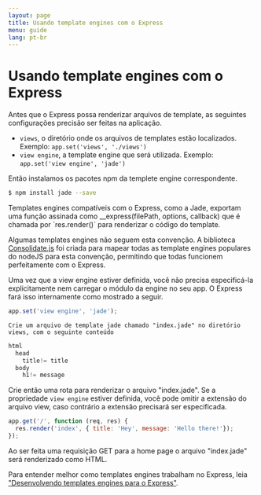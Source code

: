 ```yaml
---
layout: page
title: Usando template engines com o Express
menu: guide
lang: pt-br
---
```


# Usando template engines com o Express

Antes que o Express possa renderizar arquivos de template, as seguintes configurações precisão ser feitas na aplicação.

* `views`, o diretório onde os arquivos de templates estão localizados. Exemplo: `app.set('views', './views')`
* `view engine`, a template engine que será utilizada. Exemplo: `app.set('view engine', 'jade')`

Então instalamos os pacotes npm da templete engine correspondente.

~~~sh
$ npm install jade --save
~~~

<div class="doc-box doc-notice" markdown="1">
Templates engines compatíveis com o Express, como a Jade, exportam uma função assinada como __express(filePath, options, callback) que é chamada por `res.render()` para renderizar o código do template.

Algumas templates engines não seguem esta convenção. A biblioteca [Consolidate.js](https://www.npmjs.org/package/consolidate) foi criada para mapear todas as template engines populares do nodeJS para esta convenção, permitindo que todas funcionem perfeitamente com o Express.
</div>

Uma vez que a view engine estiver definida, você não precisa especificá-la explicitamente nem carregar o módulo da engine no seu app. O Express fará isso internamente como mostrado a seguir.

~~~js
app.set('view engine', 'jade');
~~~

	Crie um arquivo de template jade chamado "index.jade" no diretório views, com o seguinte conteúdo

~~~js
html
  head
    title!= title
  body
    h1!= message
~~~

Crie então uma rota para renderizar o arquivo "index.jade". Se a propriedade `view engine` estiver definida, você pode omitir a extensão do arquivo view, caso contrário a extensão precisará ser especificada.


~~~js
app.get('/', function (req, res) {
  res.render('index', { title: 'Hey', message: 'Hello there!'});
});
~~~

Ao ser feita uma requisição GET para a home page  o arquivo "index.jade" será renderizado como HTML.

Para entender melhor como templates engines trabalham no Express, leia ["Desenvolvendo templates engines para o Express"](/advanced/developing-template-engines.html).
